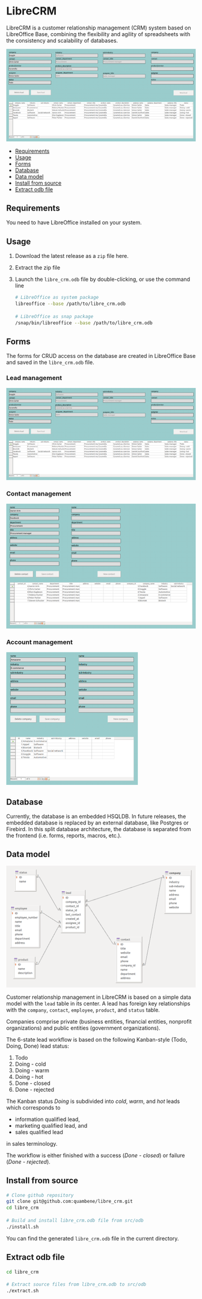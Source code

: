 <!-- markdownlint-disable MD033 -->

# LibreCRM

LibreCRM is a customer relationship management (CRM) system based on LibreOffice Base, combining the flexibility and agility of spreadsheets with the consistency and scalability of databases.

![lead form](assets/lead_form.png)

- [Requirements](#requirements)
- [Usage](#usage)
- [Forms](#forms)
- [Database](#database)
- [Data model](#data-model)
- [Install from source](#install-from-source)
- [Extract odb file](#extract-odb-file)

## Requirements

You need to have LibreOffice installed on your system.

## Usage

1. Download the latest release as a `zip` file here.
2. Extract the zip file
3. Launch the `libre_crm.odb` file by double-clicking, or use the command line

    ``` bash
    # LibreOffice as system package
    libreoffice --base /path/to/libre_crm.odb

    # LibreOffice as snap package
    /snap/bin/libreoffice --base /path/to/libre_crm.odb
    ```

## Forms

The forms for CRUD access on the database are created in LibreOffice Base and saved in the `libre_crm.odb` file.

### Lead management

![lead form](assets/lead_form.png)

### Contact management

<img src="assets/contact_form.png" alt="contact form" width="550"/>

### Account management

<img src="assets/company_form.png" alt="company form" width="350"/>

## Database

Currently, the database is an embedded HSQLDB. In future releases, the embedded database is replaced by an external database, like Postgres or Firebird. In this split database architecture, the database is separated from the frontend (i.e. forms, reports, macros, etc.).

## Data model

![data model](assets/data_model.png)

Customer relationship management in LibreCRM is based on a simple data model with the `lead` table in its center. A lead has foreign key relationships with the `company`, `contact`, `employee`, `product`, and `status` table.

Companies comprise private (business entities, financial entities, nonprofit organizations) and public entities (government organizations).

The 6-state lead workflow is based on the following Kanban-style (Todo, Doing, Done) lead status:

1. Todo
1. Doing - cold
1. Doing - warm
1. Doing - hot
1. Done - closed
1. Done - rejected

The Kanban status *Doing* is subdivided into *cold*, *warm*, and *hot* leads which corresponds to

- information qualified lead,
- marketing qualified lead, and
- sales qualified lead

in sales terminology.

The workflow is either finished with a success (*Done - closed*) or failure (*Done - rejected*).

## Install from source

``` bash
# Clone github repository
git clone git@github.com:quambene/libre_crm.git
cd libre_crm

# Build and install libre_crm.odb file from src/odb
./install.sh
```

You can find the generated `libre_crm.odb` file in the current directory.

## Extract odb file

``` bash
cd libre_crm

# Extract source files from libre_crm.odb to src/odb
./extract.sh
```
